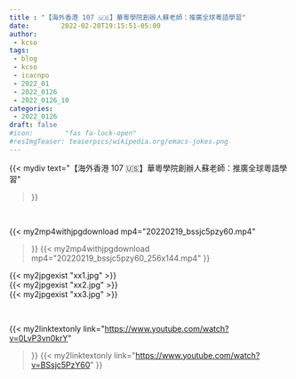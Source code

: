 ```yaml
---
title : "【海外香港 107 🇺🇸】華粵學院創辦人蘇老師：推廣全球粵語學習"
date:        2022-02-20T19:15:51-05:00
author:
 - kcso
tags:
 - blog
 - kcso
 - icacnpo
 - 2022_01
 - 2022_0126
 - 2022_0126_10
categories:
 - 2022_0126
draft: false
#icon:        "fas fa-lock-open"
#resImgTeaser: teaserpics/wikipedia.org/emacs-jokes.png
---
```


{{< mydiv text="【海外香港 107 🇺🇸】華粵學院創辦人蘇老師：推廣全球粵語學習"
>}}
<br>


{{< my2mp4withjpgdownload mp4="20220219_bssjc5pzy60.mp4"
>}}
{{< my2mp4withjpgdownload mp4="20220219_bssjc5pzy60_256x144.mp4"
>}}

{{< my2jpgexist "xx1.jpg" >}}<br>
{{< my2jpgexist "xx2.jpg" >}}<br>
{{< my2jpgexist "xx3.jpg" >}}<br>



<br>

{{< my2linktextonly link="https://www.youtube.com/watch?v=0LvP3vn0krY"
>}}
{{< my2linktextonly link="https://www.youtube.com/watch?v=BSsjc5PzY60"
>}}


<br>

